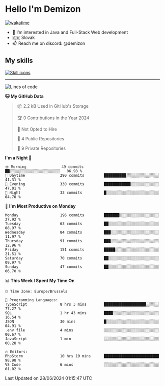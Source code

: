 # Hello I'm Demizon
[![wakatime](https://wakatime.com/badge/user/6ad1949f-d6d7-44f9-9eee-c35e54cc499b.svg)](https://wakatime.com/@6ad1949f-d6d7-44f9-9eee-c35e54cc499b)
- 👀 I’m interested in Java and Full-Stack Web development
- 🇸🇰 Slovak
- 📫 Reach me on discord: @demizon

## My skills
[![Skill icons](https://skillicons.dev/icons?i=java,js,ts,html,css,react,nextjs,tailwind,supabase,py,git,docker,linux,mysql,postgres,mongo&theme=dark)](https://github.com/Demizon3433)

---

<!--START_SECTION:waka-->
![Lines of code](https://img.shields.io/badge/From%20Hello%20World%20I%27ve%20Written-202.9%20thousand%20lines%20of%20code-blue)

**🐱 My GitHub Data** 

> 📦 2.2 kB Used in GitHub's Storage 
 > 
> 🏆 0 Contributions in the Year 2024
 > 
> 🚫 Not Opted to Hire
 > 
> 📜 4 Public Repositories 
 > 
> 🔑 9 Private Repositories 
 > 
**I'm a Night 🦉** 

```text
🌞 Morning                49 commits          ██░░░░░░░░░░░░░░░░░░░░░░░   06.98 % 
🌆 Daytime                290 commits         ██████████░░░░░░░░░░░░░░░   41.31 % 
🌃 Evening                330 commits         ████████████░░░░░░░░░░░░░   47.01 % 
🌙 Night                  33 commits          █░░░░░░░░░░░░░░░░░░░░░░░░   04.70 % 
```
📅 **I'm Most Productive on Monday** 

```text
Monday                   196 commits         ███████░░░░░░░░░░░░░░░░░░   27.92 % 
Tuesday                  63 commits          ██░░░░░░░░░░░░░░░░░░░░░░░   08.97 % 
Wednesday                84 commits          ███░░░░░░░░░░░░░░░░░░░░░░   11.97 % 
Thursday                 91 commits          ███░░░░░░░░░░░░░░░░░░░░░░   12.96 % 
Friday                   151 commits         █████░░░░░░░░░░░░░░░░░░░░   21.51 % 
Saturday                 70 commits          ██░░░░░░░░░░░░░░░░░░░░░░░   09.97 % 
Sunday                   47 commits          ██░░░░░░░░░░░░░░░░░░░░░░░   06.70 % 
```


📊 **This Week I Spent My Time On** 

```text
🕑︎ Time Zone: Europe/Brussels

💬 Programming Languages: 
TypeScript               8 hrs 3 mins        ███████████████████░░░░░░   77.27 % 
SQL                      1 hr 43 mins        ████░░░░░░░░░░░░░░░░░░░░░   16.54 % 
JSON                     30 mins             █░░░░░░░░░░░░░░░░░░░░░░░░   04.91 % 
.env file                4 mins              ░░░░░░░░░░░░░░░░░░░░░░░░░   00.67 % 
JavaScript               1 min               ░░░░░░░░░░░░░░░░░░░░░░░░░   00.28 % 

🔥 Editors: 
PhpStorm                 10 hrs 19 mins      █████████████████████████   98.98 % 
VS Code                  6 mins              ░░░░░░░░░░░░░░░░░░░░░░░░░   01.02 % 
```


 Last Updated on 28/06/2024 01:15:47 UTC
<!--END_SECTION:waka-->
